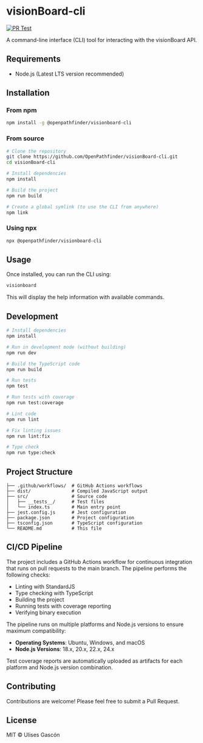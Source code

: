 # visionBoard-cli

[![PR Test](https://github.com/OpenPathfinder/visionBoard-cli/actions/workflows/pr-test.yml/badge.svg)](https://github.com/OpenPathfinder/visionBoard-cli/actions/workflows/pr-test.yml)

A command-line interface (CLI) tool for interacting with the visionBoard API.


## Requirements

- Node.js (Latest LTS version recommended)

## Installation

### From npm

```bash
npm install -g @openpathfinder/visionboard-cli
```

### From source

```bash
# Clone the repository
git clone https://github.com/OpenPathfinder/visionBoard-cli.git
cd visionBoard-cli

# Install dependencies
npm install

# Build the project
npm run build

# Create a global symlink (to use the CLI from anywhere)
npm link
```

### Using npx

```bash
npx @openpathfinder/visionboard-cli
```

## Usage

Once installed, you can run the CLI using:

```bash
visionboard
```

This will display the help information with available commands.


## Development

```bash
# Install dependencies
npm install

# Run in development mode (without building)
npm run dev

# Build the TypeScript code
npm run build

# Run tests
npm test

# Run tests with coverage
npm run test:coverage

# Lint code
npm run lint

# Fix linting issues
npm run lint:fix

# Type check
npm run type:check
```

## Project Structure

```
├── .github/workflows/  # GitHub Actions workflows
├── dist/               # Compiled JavaScript output
├── src/                # Source code
│   ├── __tests__/      # Test files
│   └── index.ts        # Main entry point
├── jest.config.js      # Jest configuration
├── package.json        # Project configuration
├── tsconfig.json       # TypeScript configuration
└── README.md           # This file
```

## CI/CD Pipeline

The project includes a GitHub Actions workflow for continuous integration that runs on pull requests to the main branch. The pipeline performs the following checks:

- Linting with StandardJS
- Type checking with TypeScript
- Building the project
- Running tests with coverage reporting
- Verifying binary execution

The pipeline runs on multiple platforms and Node.js versions to ensure maximum compatibility:

- **Operating Systems**: Ubuntu, Windows, and macOS
- **Node.js Versions**: 18.x, 20.x, 22.x, 24.x

Test coverage reports are automatically uploaded as artifacts for each platform and Node.js version combination.

## Contributing

Contributions are welcome! Please feel free to submit a Pull Request.

## License

MIT © Ulises Gascón

